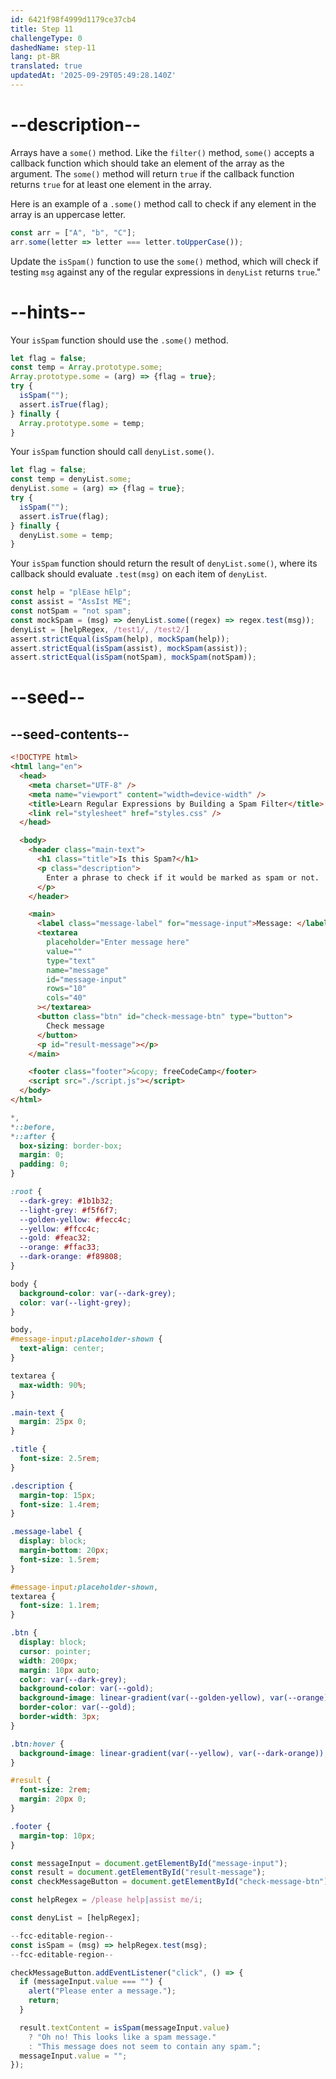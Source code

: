 ```yaml
---
id: 6421f98f4999d1179ce37cb4
title: Step 11
challengeType: 0
dashedName: step-11
lang: pt-BR
translated: true
updatedAt: '2025-09-29T05:49:28.140Z'
---
```


# --description--

Arrays have a `some()` method. Like the `filter()` method, `some()` accepts a callback function which should take an element of the array as the argument. The `some()` method will return `true` if the callback function returns `true` for at least one element in the array.

Here is an example of a `.some()` method call to check if any element in the array is an uppercase letter.

```js
const arr = ["A", "b", "C"];
arr.some(letter => letter === letter.toUpperCase());
```

Update the `isSpam()` function to use the `some()` method, which will check if testing `msg` against any of the regular expressions in `denyList` returns `true`." 

# --hints--

Your `isSpam` function should use the `.some()` method.

```js
let flag = false;
const temp = Array.prototype.some;
Array.prototype.some = (arg) => {flag = true};
try {
  isSpam("");
  assert.isTrue(flag);
} finally {
  Array.prototype.some = temp;
}
```

Your `isSpam` function should call `denyList.some()`.

```js
let flag = false;
const temp = denyList.some;
denyList.some = (arg) => {flag = true};
try {
  isSpam("");
  assert.isTrue(flag);
} finally {
  denyList.some = temp;
} 
```

Your `isSpam` function should return the result of `denyList.some()`, where its callback should evaluate `.test(msg)` on each item of `denyList`.

```js
const help = "plEase hElp";
const assist = "AssIst ME";
const notSpam = "not spam";
const mockSpam = (msg) => denyList.some((regex) => regex.test(msg));
denyList = [helpRegex, /test1/, /test2/]
assert.strictEqual(isSpam(help), mockSpam(help));
assert.strictEqual(isSpam(assist), mockSpam(assist));
assert.strictEqual(isSpam(notSpam), mockSpam(notSpam));
```

# --seed--

## --seed-contents--

```html
<!DOCTYPE html>
<html lang="en">
  <head>
    <meta charset="UTF-8" />
    <meta name="viewport" content="width=device-width" />
    <title>Learn Regular Expressions by Building a Spam Filter</title>
    <link rel="stylesheet" href="styles.css" />
  </head>

  <body>
    <header class="main-text">
      <h1 class="title">Is this Spam?</h1>
      <p class="description">
        Enter a phrase to check if it would be marked as spam or not.
      </p>
    </header>

    <main>
      <label class="message-label" for="message-input">Message: </label>
      <textarea
        placeholder="Enter message here"
        value=""
        type="text"
        name="message"
        id="message-input"
        rows="10"
        cols="40"
      ></textarea>
      <button class="btn" id="check-message-btn" type="button">
        Check message
      </button>
      <p id="result-message"></p>
    </main>

    <footer class="footer">&copy; freeCodeCamp</footer>
    <script src="./script.js"></script>
  </body>
</html>
```

```css
*,
*::before,
*::after {
  box-sizing: border-box;
  margin: 0;
  padding: 0;
}

:root {
  --dark-grey: #1b1b32;
  --light-grey: #f5f6f7;
  --golden-yellow: #fecc4c;
  --yellow: #ffcc4c;
  --gold: #feac32;
  --orange: #ffac33;
  --dark-orange: #f89808;
}

body {
  background-color: var(--dark-grey);
  color: var(--light-grey);
}

body,
#message-input:placeholder-shown {
  text-align: center;
}

textarea {
  max-width: 90%;
}

.main-text {
  margin: 25px 0;
}

.title {
  font-size: 2.5rem;
}

.description {
  margin-top: 15px;
  font-size: 1.4rem;
}

.message-label {
  display: block;
  margin-bottom: 20px;
  font-size: 1.5rem;
}

#message-input:placeholder-shown,
textarea {
  font-size: 1.1rem;
}

.btn {
  display: block;
  cursor: pointer;
  width: 200px;
  margin: 10px auto;
  color: var(--dark-grey);
  background-color: var(--gold);
  background-image: linear-gradient(var(--golden-yellow), var(--orange));
  border-color: var(--gold);
  border-width: 3px;
}

.btn:hover {
  background-image: linear-gradient(var(--yellow), var(--dark-orange));
}

#result {
  font-size: 2rem;
  margin: 20px 0;
}

.footer {
  margin-top: 10px;
}
```

```js
const messageInput = document.getElementById("message-input");
const result = document.getElementById("result-message");
const checkMessageButton = document.getElementById("check-message-btn");

const helpRegex = /please help|assist me/i;

const denyList = [helpRegex];

--fcc-editable-region--
const isSpam = (msg) => helpRegex.test(msg);
--fcc-editable-region--

checkMessageButton.addEventListener("click", () => {
  if (messageInput.value === "") {
    alert("Please enter a message.");
    return;
  }

  result.textContent = isSpam(messageInput.value)
    ? "Oh no! This looks like a spam message."
    : "This message does not seem to contain any spam.";
  messageInput.value = "";
});
```
